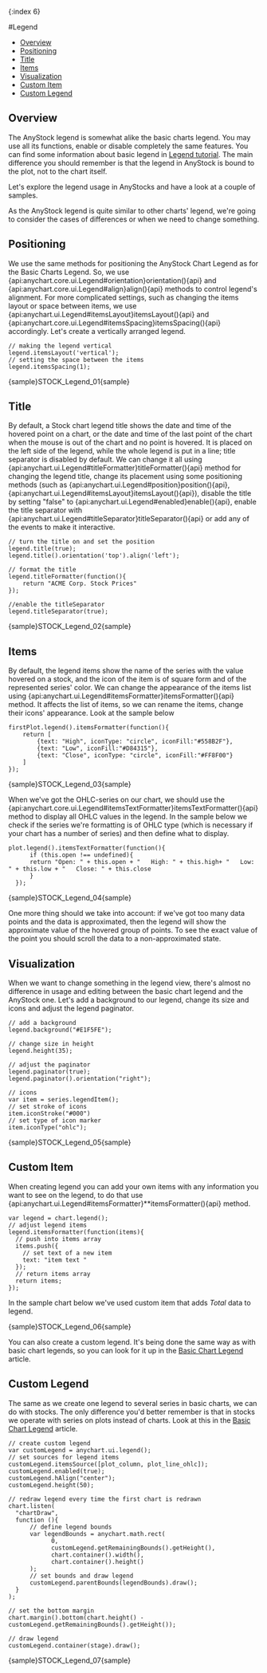 {:index 6}

#Legend

* [Overview](#overview)
* [Positioning](#positioning)
* [Title](#title)
* [Items](#items)
* [Visualization](#visualization)
* [Custom Item](#custom_item)
* [Custom Legend](#custom_legend)

## Overview

The AnyStock legend is somewhat alike the basic charts legend. You may use all its functions, enable or disable completely the same features. You can find some information about basic legend in [Legend tutorial](../Common_Settings/Legend). The main difference you should remember is that the legend in AnyStock is bound to the plot, not to the chart itself.

Let's explore the legend usage in AnyStocks and have a look at a couple of samples.

As the AnyStock legend is quite similar to other charts' legend, we're going to consider the cases of differences or when we need to change something.

## Positioning

We use the same methods for positioning the AnyStock Chart Legend as for the Basic Charts Legend. So, we use {api:anychart.core.ui.Legend#orientation}orientation(){api} and {api:anychart.core.ui.Legend#align}align(){api} methods to control legend's alignment. For more complicated settings, such as changing the items layout or space between items, we use {api:anychart.ui.Legend#itemsLayout}itemsLayout(){api} and {api:anychart.core.ui.Legend#itemsSpacing}itemsSpacing(){api} accordingly. Let's create a vertically arranged legend.

```
// making the legend vertical
legend.itemsLayout('vertical');
// setting the space between the items
legend.itemsSpacing(1);
```

{sample}STOCK\_Legend\_01{sample}

## Title

By default, a Stock chart legend title shows the date and time of the hovered point on a chart, or the date and time of the last point of the chart when the mouse is out of the chart and no point is hovered. It is placed on the left side of the legend, while the whole legend is put in a line; title separator is disabled by default. We can change it all using {api:anychart.ui.Legend#titleFormatter}titleFormatter(){api} method for changing the legend title, change its placement using some positioning methods (such as {api:anychart.ui.Legend#position}position(){api}, {api:anychart.ui.Legend#itemsLayout}itemsLayout(){api}), disable the title by setting "false" to {api:anychart.ui.Legend#enabled}enable(){api}, enable the title separator with {api:anychart.ui.Legend#titleSeparator}titleSeparator(){api} or add any of the events to make it interactive. 

```
// turn the title on and set the position
legend.title(true);
legend.title().orientation('top').align('left');

// format the title
legend.titleFormatter(function(){
    return "ACME Corp. Stock Prices"
});

//enable the titleSeparator
legend.titleSeparator(true);
```

{sample}STOCK\_Legend\_02{sample}

## Items

By default, the legend items show the name of the series with the value hovered on a stock, and the icon of the item is of square form and of the represented series' color. We can change the appearance of the items list using {api:anychart.ui.Legend#itemsFormatter}itemsFormatter(){api} method. It affects the list of items, so we can rename the items, change their icons' appearance. Look at the sample below 

```
firstPlot.legend().itemsFormatter(function(){
    return [
        {text: "High", iconType: "circle", iconFill:"#558B2F"},
        {text: "Low", iconFill:"#D84315"},
        {text: "Close", iconType: "circle", iconFill:"#FF8F00"}
    ]
});
```

{sample}STOCK\_Legend\_03{sample}

When we've got the OHLC-series on our chart, we should use the {api:anychart.core.ui.Legend#itemsTextFormatter}itemsTextFormatter(){api} method to display all OHLC values in the legend. In the sample below we check if the series we're formatting is of OHLC type (which is necessary if your chart has a number of series) and then define what to display.

```
plot.legend().itemsTextFormatter(function(){
      if (this.open !== undefined){ 
      return "Open: " + this.open + "   High: " + this.high+ "   Low: " + this.low + "   Close: " + this.close 
      }
  });
```

{sample}STOCK\_Legend\_04{sample}

One more thing should we take into account: if we've got too many data points and the data is approximated, then the legend will show the approximate value of the hovered group of points. To see the exact value of the point you should scroll the data to a non-approximated state.

## Visualization

When we want to change something in the legend view, there's almost no difference in usage and editing between the basic chart legend and the AnyStock one. Let's add a background to our legend, change its size and icons and adjust the legend paginator. 

```
// add a background
legend.background("#E1F5FE");

// change size in height
legend.height(35);

// adjust the paginator
legend.paginator(true);
legend.paginator().orientation("right");

// icons
var item = series.legendItem();
// set stroke of icons
item.iconStroke("#000")
// set type of icon marker
item.iconType("ohlc");
```

{sample}STOCK\_Legend\_05{sample}

## Custom Item

When creating legend you can add your own items with any information you want to see on the legend, to do that use {api:anychart.ui.Legend#itemsFormatter}**itemsFormatter(){api} method. 

```
var legend = chart.legend();
// adjust legend items
legend.itemsFormatter(function(items){
  // push into items array
  items.push({
    // set text of a new item
    text: "item text "
  });
  // return items array
  return items;
});
```

In the sample chart below we've used custom item that adds *Total* data to legend.

{sample}STOCK\_Legend\_06{sample}

You can also create a custom legend. It's being done the same way as with basic chart legends, so you can look for it up in the [Basic Chart Legend](../Common_Settings/Legend#custom_legend) article.

## Custom Legend

The same as we create one legend to several series in basic charts, we can do with stocks. The only difference you'd better remember is that in stocks we operate with series on plots instead of charts. Look at this in the [Basic Chart Legend](../Common_Settings/Legend#one_legend_for_several_charts) article.

```
// create custom legend
var customLegend = anychart.ui.legend();
// set sources for legend items
customLegend.itemsSource([plot_column, plot_line_ohlc]);
customLegend.enabled(true);
customLegend.hAlign("center");
customLegend.height(50);

// redraw legend every time the first chart is redrawn
chart.listen(
  "chartDraw",
  function (){
      // define legend bounds
      var legendBounds = anychart.math.rect(
            0,
            customLegend.getRemainingBounds().getHeight(),
            chart.container().width(),
            chart.container().height()
      );
      // set bounds and draw legend
      customLegend.parentBounds(legendBounds).draw();
  }
);

// set the bottom margin
chart.margin().bottom(chart.height() - customLegend.getRemainingBounds().getHeight());

// draw legend
customLegend.container(stage).draw();
```

{sample}STOCK\_Legend\_07{sample}